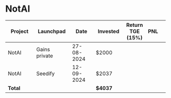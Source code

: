 # NotAI



<table data-full-width="true"><thead><tr><th width="152">Project</th><th width="138">Launchpad</th><th width="132">Date</th><th width="133">Invested</th><th>Return TGE (15%)</th><th>PNL</th><th></th></tr></thead><tbody><tr><td>NotAI</td><td>Gains private</td><td>27-08-2024</td><td>$2000</td><td></td><td></td><td></td></tr><tr><td>NotAI</td><td>Seedify</td><td>12-09-2024</td><td>$2037</td><td></td><td></td><td></td></tr><tr><td><strong>Total</strong></td><td></td><td></td><td><strong>$4037</strong></td><td></td><td></td><td></td></tr></tbody></table>

